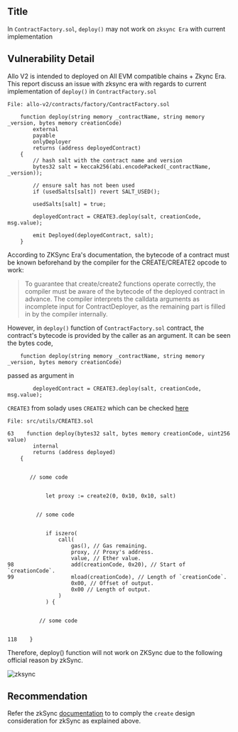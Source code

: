 ## Title
In `ContractFactory.sol`, `deploy()` may not work on `zksync Era` with current implementation

## Vulnerability Detail

Allo V2 is intended to deployed on All EVM compatible chains + Zkync Era.  This report discuss an issue with zksync era with regards to current implementation of `deploy()` in `ContractFactory.sol`

```Solidity
File: allo-v2/contracts/factory/ContractFactory.sol

    function deploy(string memory _contractName, string memory _version, bytes memory creationCode)
        external
        payable
        onlyDeployer
        returns (address deployedContract)
    {
        // hash salt with the contract name and version
        bytes32 salt = keccak256(abi.encodePacked(_contractName, _version));

        // ensure salt has not been used
        if (usedSalts[salt]) revert SALT_USED();

        usedSalts[salt] = true;

        deployedContract = CREATE3.deploy(salt, creationCode, msg.value);

        emit Deployed(deployedContract, salt);
    }
```

According to ZKSync Era's documentation, the bytecode of a contract must be known beforehand by the compiler for the CREATE/CREATE2 opcode to work:

> To guarantee that create/create2 functions operate correctly, the compiler must be aware of the bytecode of the deployed contract in advance. The compiler interprets the calldata arguments as incomplete input for ContractDeployer, as the remaining part is filled in by the compiler internally.

However, in `deploy()` function of `ContractFactory.sol` contract, the contract's bytecode is provided by the caller as an argument. It can be seen the bytes code,

```Solidity
    function deploy(string memory _contractName, string memory _version, bytes memory creationCode)
```

passed as argument in 

```Solidity
        deployedContract = CREATE3.deploy(salt, creationCode, msg.value);
```

`CREATE3` from solady uses `CREATE2` which can be checked [here](https://github.com/Vectorized/solady/blob/77809c18e010b914dde9518956a4ae7cb507d383/src/utils/CREATE3.sol#L63-L118)

```Solidity
File: src/utils/CREATE3.sol

63    function deploy(bytes32 salt, bytes memory creationCode, uint256 value)
        internal
        returns (address deployed)
    {


       // some code


            let proxy := create2(0, 0x10, 0x10, salt)


         // some code


            if iszero(
                call(
                    gas(), // Gas remaining.
                    proxy, // Proxy's address.
                    value, // Ether value.
98                  add(creationCode, 0x20), // Start of `creationCode`.
99                  mload(creationCode), // Length of `creationCode`.
                    0x00, // Offset of output.
                    0x00 // Length of output.
                )
            ) {


          // some code


118    }
```

Therefore, deploy() function will not work on ZKSync due to the following official reason by zkSync.

![zksync](https://github.com/sherlock-audit/2023-09-Gitcoin-mohammedrizwann123/assets/112799398/74b205b9-bf76-4616-9a26-4f06687625ae)

## Recommendation
Refer the zkSync [documentation](https://era.zksync.io/docs/reference/architecture/differences-with-ethereum.html#create-create2) to to comply the `create` design consideration for zkSync as explained above.
